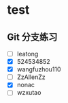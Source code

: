 ﻿# test


## Git 分支练习
- [ ] leatong
- [x] 524534852
- [x] wangfuzhou110
- [ ] ZzAllenZz
- [x] nonac
- [ ] wzxutao 
